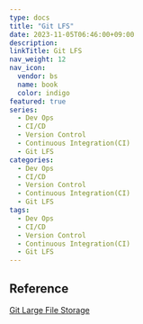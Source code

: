 ```yaml
---
type: docs
title: "Git LFS"
date: 2023-11-05T06:46:00+09:00
description:
linkTitle: Git LFS
nav_weight: 12
nav_icon:
  vendor: bs
  name: book
  color: indigo
featured: true
series:
  - Dev Ops
  - CI/CD
  - Version Control
  - Continuous Integration(CI)
  - Git LFS
categories:
  - Dev Ops
  - CI/CD
  - Version Control
  - Continuous Integration(CI)
  - Git LFS
tags:
  - Dev Ops
  - CI/CD
  - Version Control
  - Continuous Integration(CI)
  - Git LFS
---
```


## Reference

[Git Large File Storage](https://git-lfs.com/)
